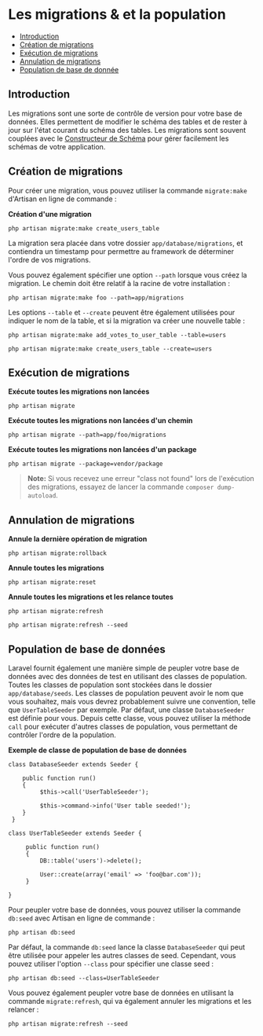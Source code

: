 # Les migrations & et la population

- [Introduction](#introduction)
- [Création de migrations](#creating-migrations)
- [Exécution de migrations](#running-migrations)
- [Annulation de migrations](#rolling-back-migrations)
- [Population de base de donnée](#database-seeding)

<a name="introduction"></a>
## Introduction

Les migrations sont une sorte de contrôle de version pour votre base de données. Elles permettent de modifier le schéma des tables et de rester à jour sur l'état courant du schéma des tables. Les migrations sont souvent couplées avec le [Constructeur de Schéma](/dev/schema) pour gérer facilement les schémas de votre application.

<a name="creating-migrations"></a>
## Création de migrations

Pour créer une migration, vous pouvez utiliser la commande `migrate:make` d'Artisan en ligne de commande :

**Création d'une migration**

	php artisan migrate:make create_users_table

La migration sera placée dans votre dossier `app/database/migrations`, et contiendra un timestamp pour permettre au framework de déterminer l'ordre de vos migrations.

Vous pouvez également spécifier une option `--path` lorsque vous créez la migration. Le chemin doit être relatif à la racine de votre installation :

	php artisan migrate:make foo --path=app/migrations

Les options `--table` et `--create` peuvent être également utilisées pour indiquer le nom de la table, et si la migration va créer une nouvelle table :

    php artisan migrate:make add_votes_to_user_table --table=users

    php artisan migrate:make create_users_table --create=users

<a name="running-migrations"></a>
## Exécution de migrations

**Exécute toutes les migrations non lancées**

	php artisan migrate

**Exécute toutes les migrations non lancées d'un chemin**

	php artisan migrate --path=app/foo/migrations

**Exécute toutes les migrations non lancées d'un package**

	php artisan migrate --package=vendor/package

> **Note:** Si vous recevez une erreur "class not found" lors de l'exécution des migrations, essayez de lancer la commande `composer dump-autoload`.

<a name="rolling-back-migrations"></a>
## Annulation de migrations

**Annule la dernière opération de migration**

	php artisan migrate:rollback

**Annule toutes les migrations**

	php artisan migrate:reset

**Annule toutes les migrations et les relance toutes**

	php artisan migrate:refresh

	php artisan migrate:refresh --seed

<a name="database-seeding"></a>
## Population de base de données

Laravel fournit également une manière simple de peupler votre base de données avec des données de test en utilisant des classes de population. Toutes les classes de population sont stockées dans le dossier `app/database/seeds`. Les classes de population peuvent avoir le nom que vous souhaitez, mais vous devrez probablement suivre une convention, telle que `UserTableSeeder` par exemple. Par défaut, une classe `DatabaseSeeder` est définie pour vous. Depuis cette classe, vous pouvez utiliser la méthode `call` pour exécuter d'autres classes de population, vous permettant de contrôler l'ordre de la population.

**Exemple de classe de population de base de données**

    class DatabaseSeeder extends Seeder {

        public function run()
        {
             $this->call('UserTableSeeder');

             $this->command->info('User table seeded!');
        }
     }

    class UserTableSeeder extends Seeder {

         public function run()
         {
             DB::table('users')->delete();

             User::create(array('email' => 'foo@bar.com'));
         }

    }

Pour peupler votre base de données, vous pouvez utiliser la commande `db:seed` avec Artisan en ligne de commande :

	php artisan db:seed

Par défaut, la commande `db:seed` lance la classe `DatabaseSeeder` qui peut être utilisée pour appeler les autres classes de seed. Cependant, vous pouvez utiliser l'option `--class` pour spécifier une classe seed :

    php artisan db:seed --class=UserTableSeeder

Vous pouvez également peupler votre base de données en utilisant la commande `migrate:refresh`, qui va également annuler les migrations et les relancer :

	php artisan migrate:refresh --seed
